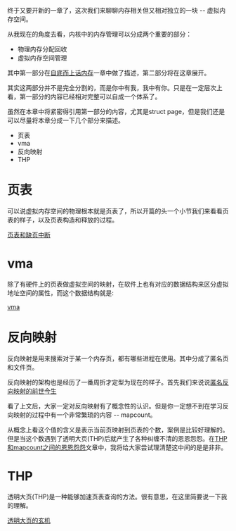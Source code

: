终于又要开新的一章了，这次我们来聊聊内存相关但又相对独立的一块 -- 虚拟内存空间。

从我现在的角度去看，内核中的内存管理可以分成两个重要的部分：

  * 物理内存分配回收
  * 虚拟内存空间管理

其中第一部分在[自底而上话内存][1]一章中做了描述，第二部分将在这章展开。

其实这两部分并不是完全分割的，而是你中有我，我中有你。只是在一定层次上看，第一部分的内容已经相对完整可以自成一个体系了。

虽然在本章中将紧密得引用第一部分的内容，尤其是struct page，但是我们还是可以尽量将本章分成一下几个部分来描述。

  * 页表
  * vma
  * 反向映射
  * THP

# 页表

可以说虚拟内存空间的物理根本就是页表了，所以开篇的头一个小节我们来看看页表的样子，以及页表构造和释放的过程。

[页表和缺页中断][4]

# vma

除了有硬件上的页表做虚拟空间的映射，在软件上也有对应的数据结构来区分虚拟地址空间的属性，而这个数据结构就是:

[vma][6]

# 反向映射

反向映射是用来搜索对于某一个内存页，都有哪些进程在使用。其中分成了匿名页和文件页。

反向映射的架构也是经历了一番周折才定型为现在的样子。首先我们来说说[匿名反向映射的前世今生][2]

看了上文后，大家一定对反向映射有了概念性的认识。但是你一定想不到在学习反向映射的过程中有一个非常繁琐的内容 -- mapcount。

从概念上看这个值的含义是表示当前页映射到页表的个数，案例是比较好理解的。但是当这个数遇到了透明大页(THP)后就产生了各种纠缠不清的恩恩怨怨。在[THP和mapcount之间的恩恩怨怨][3]文章中，我将给大家尝试理清楚这中间的是是非非。

# THP

透明大页(THP)是一种能够加速页表查询的方法。很有意思，在这里简要说一下我的理解。

[透明大页的玄机][5]

[1]: /mm/00-memory_a_bottom_up_view.md
[2]: /virtual_mm/01-anon_rmap_history.md
[3]: /virtual_mm/02-thp_mapcount.md
[4]: /virtual_mm/03-page_table_fault.md
[5]: /virtual_mm/04-thp.md
[6]: /virtual_mm/05-vma.md
